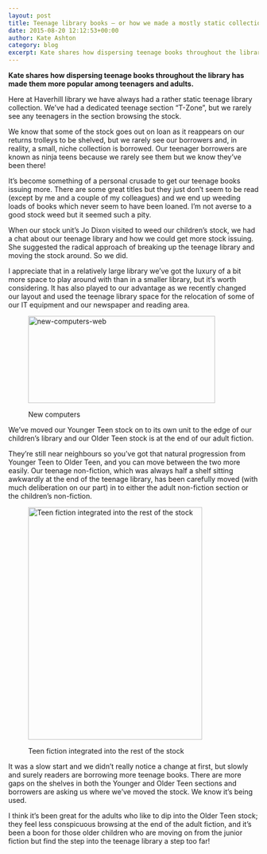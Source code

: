 ```yaml
---
layout: post
title: Teenage library books – or how we made a mostly static collection more vibrant and popular
date: 2015-08-20 12:12:53+00:00
author: Kate Ashton
category: blog
excerpt: Kate shares how dispersing teenage books throughout the library has made them more popular among teenagers and adults.
---
```

**Kate shares how dispersing teenage books throughout the library has made them more popular among teenagers and adults.**

Here at Haverhill library we have always had a rather static teenage library collection. We’ve had a dedicated teenage section “T-Zone”, but we rarely see any teenagers in the section browsing the stock.

We know that some of the stock goes out on loan as it reappears on our returns trolleys to be shelved, but we rarely see our borrowers and, in reality, a small, niche collection is borrowed. Our teenager borrowers are known as ninja teens because we rarely see them but we know they’ve been there!

It’s become something of a personal crusade to get our teenage books issuing more. There are some great titles but they just don’t seem to be read (except by me and a couple of my colleagues) and we end up weeding loads of books which never seem to have been loaned. I’m not averse to a good stock weed but it seemed such a pity.

When our stock unit’s Jo Dixon visited to weed our children’s stock, we had a chat about our teenage library and how we could get more stock issuing. She suggested the radical approach of breaking up the teenage library and moving the stock around. So we did.

I appreciate that in a relatively large library we’ve got the luxury of a bit more space to play around with than in a smaller library, but it’s worth considering. It has also played to our advantage as we recently changed our layout and used the teenage library space for the relocation of some of our IT equipment and our newspaper and reading area.<figure class="figure aligncenter">

<img src="http://suffolklibraries.co.uk/wp-content/uploads/2015/08/new-computers-web.jpg" alt="new-computers-web" width="376" height="175" /><figcaption>New computers</figcaption></figure>

We’ve moved our Younger Teen stock on to its own unit to the edge of our children’s library and our Older Teen stock is at the end of our adult fiction.

They’re still near neighbours so you’ve got that natural progression from Younger Teen to Older Teen, and you can move between the two more easily. Our teenage non-fiction, which was always half a shelf sitting awkwardly at the end of the teenage library, has been carefully moved (with much deliberation on our part) in to either the adult non-fiction section or the children’s non-fiction.<figure class="figure aligncenter">

<img src="http://suffolklibraries.co.uk/wp-content/uploads/2015/08/new-bookshelf.jpg" alt="Teen fiction integrated into the rest of the stock" width="350" height="467" /><figcaption>Teen fiction integrated into the rest of the stock</figcaption></figure>

It was a slow start and we didn’t really notice a change at first, but slowly and surely readers are borrowing more teenage books. There are more gaps on the shelves in both the Younger and Older Teen sections and borrowers are asking us where we’ve moved the stock. We know it’s being used.

I think it’s been great for the adults who like to dip into the Older Teen stock; they feel less conspicuous browsing at the end of the adult fiction, and it’s been a boon for those older children who are moving on from the junior fiction but find the step into the teenage library a step too far!
